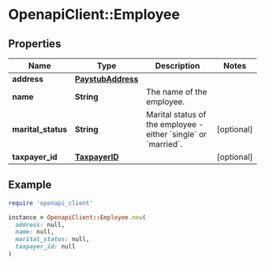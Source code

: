 # OpenapiClient::Employee

## Properties

| Name | Type | Description | Notes |
| ---- | ---- | ----------- | ----- |
| **address** | [**PaystubAddress**](PaystubAddress.md) |  |  |
| **name** | **String** | The name of the employee. |  |
| **marital_status** | **String** | Marital status of the employee - either &#x60;single&#x60; or &#x60;married&#x60;. | [optional] |
| **taxpayer_id** | [**TaxpayerID**](TaxpayerID.md) |  | [optional] |

## Example

```ruby
require 'openapi_client'

instance = OpenapiClient::Employee.new(
  address: null,
  name: null,
  marital_status: null,
  taxpayer_id: null
)
```

